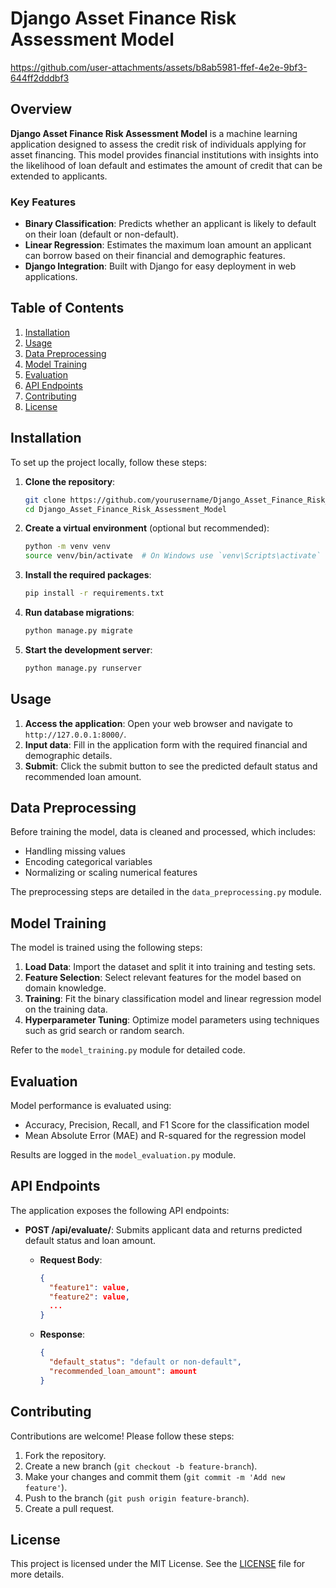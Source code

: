 # Django Asset Finance Risk Assessment Model

https://github.com/user-attachments/assets/b8ab5981-ffef-4e2e-9bf3-644ff2dddbf3

## Overview

**Django Asset Finance Risk Assessment Model** is a machine learning application designed to assess the credit risk of individuals applying for asset financing. This model provides financial institutions with insights into the likelihood of loan default and estimates the amount of credit that can be extended to applicants.

### Key Features

- **Binary Classification**: Predicts whether an applicant is likely to default on their loan (default or non-default).
- **Linear Regression**: Estimates the maximum loan amount an applicant can borrow based on their financial and demographic features.
- **Django Integration**: Built with Django for easy deployment in web applications.

## Table of Contents

1. [Installation](#installation)
2. [Usage](#usage)
3. [Data Preprocessing](#data-preprocessing)
4. [Model Training](#model-training)
5. [Evaluation](#evaluation)
6. [API Endpoints](#api-endpoints)
7. [Contributing](#contributing)
8. [License](#license)

## Installation

To set up the project locally, follow these steps:

1. **Clone the repository**:

   ```bash
   git clone https://github.com/yourusername/Django_Asset_Finance_Risk_Assessment_Model.git
   cd Django_Asset_Finance_Risk_Assessment_Model
   ```

2. **Create a virtual environment** (optional but recommended):

   ```bash
   python -m venv venv
   source venv/bin/activate  # On Windows use `venv\Scripts\activate`
   ```

3. **Install the required packages**:

   ```bash
   pip install -r requirements.txt
   ```

4. **Run database migrations**:

   ```bash
   python manage.py migrate
   ```

5. **Start the development server**:

   ```bash
   python manage.py runserver
   ```

## Usage

1. **Access the application**: Open your web browser and navigate to `http://127.0.0.1:8000/`.
2. **Input data**: Fill in the application form with the required financial and demographic details.
3. **Submit**: Click the submit button to see the predicted default status and recommended loan amount.

## Data Preprocessing

Before training the model, data is cleaned and processed, which includes:

- Handling missing values
- Encoding categorical variables
- Normalizing or scaling numerical features

The preprocessing steps are detailed in the `data_preprocessing.py` module.

## Model Training

The model is trained using the following steps:

1. **Load Data**: Import the dataset and split it into training and testing sets.
2. **Feature Selection**: Select relevant features for the model based on domain knowledge.
3. **Training**: Fit the binary classification model and linear regression model on the training data.
4. **Hyperparameter Tuning**: Optimize model parameters using techniques such as grid search or random search.

Refer to the `model_training.py` module for detailed code.

## Evaluation

Model performance is evaluated using:

- Accuracy, Precision, Recall, and F1 Score for the classification model
- Mean Absolute Error (MAE) and R-squared for the regression model

Results are logged in the `model_evaluation.py` module.

## API Endpoints

The application exposes the following API endpoints:

- **POST /api/evaluate/**: Submits applicant data and returns predicted default status and loan amount.
  - **Request Body**:
    ```json
    {
      "feature1": value,
      "feature2": value,
      ...
    }
    ```

  - **Response**:
    ```json
    {
      "default_status": "default or non-default",
      "recommended_loan_amount": amount
    }
    ```

## Contributing

Contributions are welcome! Please follow these steps:

1. Fork the repository.
2. Create a new branch (`git checkout -b feature-branch`).
3. Make your changes and commit them (`git commit -m 'Add new feature'`).
4. Push to the branch (`git push origin feature-branch`).
5. Create a pull request.

## License

This project is licensed under the MIT License. See the [LICENSE](LICENSE) file for more details.
